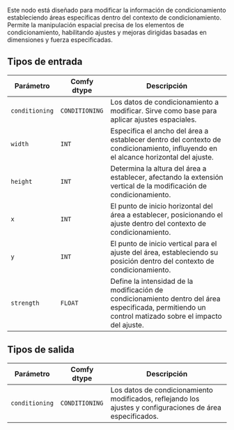 Este nodo está diseñado para modificar la información de condicionamiento estableciendo áreas específicas dentro del contexto de condicionamiento. Permite la manipulación espacial precisa de los elementos de condicionamiento, habilitando ajustes y mejoras dirigidas basadas en dimensiones y fuerza especificadas.

## Tipos de entrada

| Parámetro | Comfy dtype | Descripción |
|-----------|-------------|-------------|
| `conditioning` | `CONDITIONING` | Los datos de condicionamiento a modificar. Sirve como base para aplicar ajustes espaciales. |
| `width`   | `INT`      | Especifica el ancho del área a establecer dentro del contexto de condicionamiento, influyendo en el alcance horizontal del ajuste. |
| `height`  | `INT`      | Determina la altura del área a establecer, afectando la extensión vertical de la modificación de condicionamiento. |
| `x`       | `INT`      | El punto de inicio horizontal del área a establecer, posicionando el ajuste dentro del contexto de condicionamiento. |
| `y`       | `INT`      | El punto de inicio vertical para el ajuste del área, estableciendo su posición dentro del contexto de condicionamiento. |
| `strength`| `FLOAT`    | Define la intensidad de la modificación de condicionamiento dentro del área especificada, permitiendo un control matizado sobre el impacto del ajuste. |

## Tipos de salida

| Parámetro | Comfy dtype | Descripción |
|-----------|-------------|-------------|
| `conditioning` | `CONDITIONING` | Los datos de condicionamiento modificados, reflejando los ajustes y configuraciones de área especificados. |